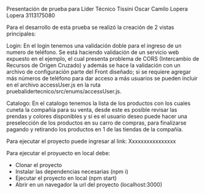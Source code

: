 Presentación de prueba para Líder Técnico
Tissini
Oscar Camilo Lopera Lopera
3113175080

Para el desarrollo de esta prueba se realizó la creación de 2 vistas principales:

Login: En el login tenemos una validación doble para el ingreso de un numero de teléfono. Se está haciendo validación de un servicio web expuesto en el ejemplo, el cual presenta problema de CORS (Intercambio de Recursos de Origen Cruzado) y además se hace la validación con un archivo de configuración parte del Front diseñado; si se requiere agregar más números de teléfono para dar acceso a más usuarios se pueden incluir en el archivo accessUser.js en la ruta pruebalidertecnico/src/enums/accessUser.js.

Catalogo: En el catalogo tenemos la lista de los productos con los cuales cuneta la compañía para su venta, desde este es posible revisar las prendas y colores disponibles y si es el usuario deseo puede hacer una preselección de los productos en su carro de compras, para finalizarse pagando y retirando los productos en 1 de las tiendas de la compañía.

Para ejecutar el proyecto puede ingresar al link:
Xxxxxxxxxxxxxxxx


Para ejecutar el proyuecto en local debe:
-	Clonar el proyecto
-	Instalar las dependencias necesarias (npm i)
-	Ejecutar el proyecto en local (npm start)
-	Abrir en un navegador la url del proyecto (localhost:3000)
